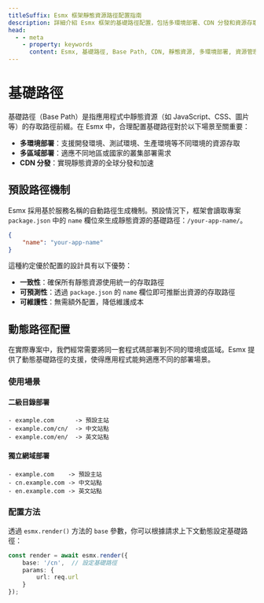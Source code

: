 ```yaml
---
titleSuffix: Esmx 框架靜態資源路徑配置指南
description: 詳細介紹 Esmx 框架的基礎路徑配置，包括多環境部署、CDN 分發和資源存取路徑設定，幫助開發者實現靈活的靜態資源管理。
head:
  - - meta
    - property: keywords
      content: Esmx, 基礎路徑, Base Path, CDN, 靜態資源, 多環境部署, 資源管理
---
```


# 基礎路徑

基礎路徑（Base Path）是指應用程式中靜態資源（如 JavaScript、CSS、圖片等）的存取路徑前綴。在 Esmx 中，合理配置基礎路徑對於以下場景至關重要：

- **多環境部署**：支援開發環境、測試環境、生產環境等不同環境的資源存取
- **多區域部署**：適應不同地區或國家的叢集部署需求
- **CDN 分發**：實現靜態資源的全球分發和加速

## 預設路徑機制

Esmx 採用基於服務名稱的自動路徑生成機制。預設情況下，框架會讀取專案 `package.json` 中的 `name` 欄位來生成靜態資源的基礎路徑：`/your-app-name/`。

```json title="package.json"
{
    "name": "your-app-name"
}
```

這種約定優於配置的設計具有以下優勢：

- **一致性**：確保所有靜態資源使用統一的存取路徑
- **可預測性**：透過 `package.json` 的 `name` 欄位即可推斷出資源的存取路徑
- **可維護性**：無需額外配置，降低維護成本

## 動態路徑配置

在實際專案中，我們經常需要將同一套程式碼部署到不同的環境或區域。Esmx 提供了動態基礎路徑的支援，使得應用程式能夠適應不同的部署場景。

### 使用場景

#### 二級目錄部署
```
- example.com      -> 預設主站
- example.com/cn/  -> 中文站點
- example.com/en/  -> 英文站點
```

#### 獨立網域部署
```
- example.com    -> 預設主站
- cn.example.com -> 中文站點
- en.example.com -> 英文站點
```

### 配置方法

透過 `esmx.render()` 方法的 `base` 參數，你可以根據請求上下文動態設定基礎路徑：

```ts
const render = await esmx.render({
    base: '/cn',  // 設定基礎路徑
    params: {
        url: req.url
    }
});
```